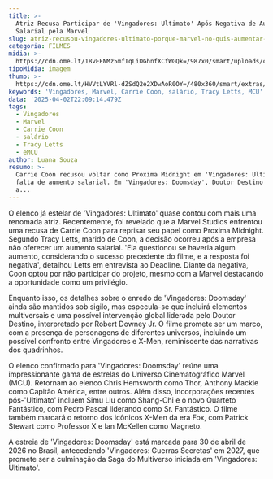```yaml
---
title: >-
  Atriz Recusa Participar de 'Vingadores: Ultimato' Após Negativa de Aumento
  Salarial pela Marvel
slug: atriz-recusou-vingadores-ultimato-porque-marvel-no-quis-aumentar-seu-salrio
categoria: FILMES
midia: >-
  https://cdn.ome.lt/18vEENMz5mfIqLiDGhnfXCfWGQk=/987x0/smart/uploads/conteudo/fotos/OMELETE_CAPA_-_2025-04-02T185536.180.png
tipoMidia: imagem
thumb: >-
  https://cdn.ome.lt/HVVtLYVRl-dZSdQ2e2XDwAoR0OY=/480x360/smart/extras/conteudos/omelete_THUMB_-_2025-04-02T185516.816.png
keywords: 'Vingadores, Marvel, Carrie Coon, salário, Tracy Letts, MCU'
data: '2025-04-02T22:09:14.479Z'
tags:
  - Vingadores
  - Marvel
  - Carrie Coon
  - salário
  - Tracy Letts
  - eMCU
author: Luana Souza
resumo: >-
  Carrie Coon recusou voltar como Proxima Midnight em 'Vingadores: Ultimato' por
  falta de aumento salarial. Em 'Vingadores: Doomsday', Doutor Destino promete
  a...
---
```


O elenco já estelar de 'Vingadores: Ultimato' quase contou com mais uma renomada atriz. Recentemente, foi revelado que a Marvel Studios enfrentou uma recusa de Carrie Coon para reprisar seu papel como Proxima Midnight. Segundo Tracy Letts, marido de Coon, a decisão ocorreu após a empresa não oferecer um aumento salarial. 'Ela questionou se haveria algum aumento, considerando o sucesso precedente do filme, e a resposta foi negativa', detalhou Letts em entrevista ao Deadline. Diante da negativa, Coon optou por não participar do projeto, mesmo com a Marvel destacando a oportunidade como um privilégio.

Enquanto isso, os detalhes sobre o enredo de 'Vingadores: Doomsday' ainda são mantidos sob sigilo, mas especula-se que incluirá elementos multiversais e uma possível intervenção global liderada pelo Doutor Destino, interpretado por Robert Downey Jr. O filme promete ser um marco, com a presença de personagens de diferentes universos, incluindo um possível confronto entre Vingadores e X-Men, reminiscente das narrativas dos quadrinhos.

O elenco confirmado para 'Vingadores: Doomsday' reúne uma impressionante gama de estrelas do Universo Cinematográfico Marvel (MCU). Retornam ao elenco Chris Hemsworth como Thor, Anthony Mackie como Capitão América, entre outros. Além disso, incorporações recentes pós-'Ultimato' incluem Simu Liu como Shang-Chi e o novo Quarteto Fantástico, com Pedro Pascal liderando como Sr. Fantástico. O filme também marcará o retorno dos icônicos X-Men da era Fox, com Patrick Stewart como Professor X e Ian McKellen como Magneto.

A estreia de 'Vingadores: Doomsday' está marcada para 30 de abril de 2026 no Brasil, antecedendo 'Vingadores: Guerras Secretas' em 2027, que promete ser a culminação da Saga do Multiverso iniciada em 'Vingadores: Ultimato'.
